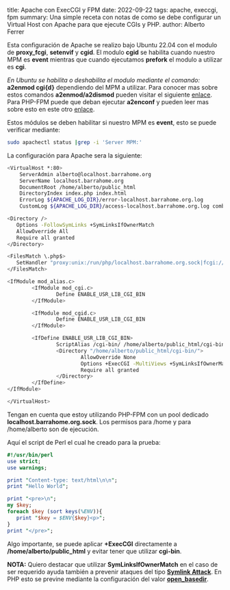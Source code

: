 title: Apache con ExecCGI y FPM
date: 2022-09-22
tags: apache, execcgi, fpm
summary: Una simple receta con notas de como se debe configurar un Virtual Host con Apache para que ejecute CGIs y PHP.
author: Alberto Ferrer

Esta configuración de Apache se realizo bajo Ubuntu 22.04 con el modulo de **proxy_fcgi**, **setenvif** y **cgid**. El modulo **cgid** se habilita cuando nuestro MPM es **event** mientras que cuando ejecutamos **prefork** el modulo a utilizar es **cgi**. 

_En Ubuntu se habilita o deshabilita el modulo mediante el comando:_ **a2enmod cgi{d}** dependiendo del MPM a utilizar. Para conocer mas sobre estos comandos **a2enmod/a2dismod** pueden visitar el siguiente [enlace](https://manpages.ubuntu.com/manpages/bionic/man8/a2enmod.8.html). Para PHP-FPM puede que deban ejecutar **a2enconf** y pueden leer mas sobre esto en este otro [enlace](https://manpages.ubuntu.com/manpages/trusty/man8/a2enconf.8.html).

Estos módulos se deben habilitar si nuestro MPM es **event**, esto se puede verificar mediante:

```bash
sudo apachectl status |grep -i 'Server MPM:'
```

La configuración para Apache sera la siguiente:

```bash
<VirtualHost *:80>
    ServerAdmin alberto@localhost.barrahome.org
    ServerName localhost.barrahome.org
    DocumentRoot /home/alberto/public_html
    DirectoryIndex index.php index.html
    ErrorLog ${APACHE_LOG_DIR}/error-localhost.barrahome.org.log
    CustomLog ${APACHE_LOG_DIR}/access-localhost.barrahome.org.log combined

<Directory />
   Options -FollowSymLinks +SymLinksIfOwnerMatch
   AllowOverride All
   Require all granted
</Directory>

<FilesMatch \.php$>
   SetHandler "proxy:unix:/run/php/localhost.barrahome.org.sock|fcgi://localhost/"
</FilesMatch>

<IfModule mod_alias.c>
        <IfModule mod_cgi.c>
                Define ENABLE_USR_LIB_CGI_BIN
        </IfModule>

        <IfModule mod_cgid.c>
                Define ENABLE_USR_LIB_CGI_BIN
        </IfModule>

        <IfDefine ENABLE_USR_LIB_CGI_BIN>
                ScriptAlias /cgi-bin/ /home/alberto/public_html/cgi-bin/
                <Directory "/home/alberto/public_html/cgi-bin/">
                        AllowOverride None
                        Options +ExecCGI -MultiViews +SymLinksIfOwnerMatch
                        Require all granted
                </Directory>
        </IfDefine>
</IfModule>

</VirtualHost>
```

Tengan en cuenta que estoy utilizando PHP-FPM con un pool dedicado **localhost.barrahome.org.sock**. Los permisos para /home y para /home/alberto son de ejecución. 

Aquí el script de Perl el cual he creado para la prueba:

```perl
#!/usr/bin/perl
use strict;
use warnings;

print "Content-type: text/html\n\n";
print "Hello World";

print "<pre>\n";
my $key;
foreach $key (sort keys(%ENV)){
   print "$key = $ENV{$key}<p>";
}
print "</pre>";
```

Algo importante, se puede aplicar **+ExecCGI** directamente a **/home/alberto/public_html** y evitar tener que utilizar **cgi-bin**. 

**NOTA:** Quiero destacar que utilizar **SymLinksIfOwnerMatch** en el caso de ser requerido ayuda también a prevenir ataques del tipo **[Symlink Attack](https://capec.mitre.org/data/definitions/132.html)**. En PHP esto se previne mediante la configuración del valor **[open_basedir](https://www.php.net/manual/en/ini.core.php)**. 
